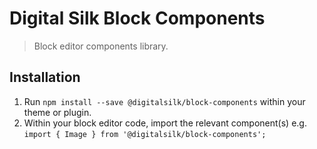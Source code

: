 # Digital Silk Block Components

> Block editor components library.

## Installation

1. Run `npm install --save @digitalsilk/block-components` within your theme or plugin.
2. Within your block editor code, import the relevant component(s) e.g. `import { Image } from '@digitalsilk/block-components';`
